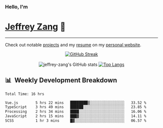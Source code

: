 
### Hello, I'm 
# [Jeffrey Zang](https://www.linkedin.com/in/jeffreyzang/) 🦀

---

Check out notable [projects](https://jeffz.dev/projects) and my [resume](https://jeffz.dev/resume) on my [personal website](https://jeffz.dev/).

<div align = 'center'>

[![GitHub Streak](https://github-readme-streak-stats.herokuapp.com/?user=jeffrey-zang&theme=tokyonight)](https://git.io/streak-stats)
<br></br>
![jeffrey-zang's GitHub stats](https://github-readme-stats.vercel.app/api?username=jeffrey-zang&show_icons=true&theme=tokyonight&hide_rank=true&hide=stars) 
[![Top Langs](https://github-readme-stats.vercel.app/api/top-langs/?username=jeffrey-zang&hide=ShaderLab,HLSL&layout=compact&theme=tokyonight)](https://github.com/anuraghazra/github-readme-stats)

</div>

## 📊 &nbsp;Weekly Development Breakdown
<!--START_SECTION:waka-->

```txt
Total Time: 16 hrs

Vue.js        5 hrs 22 mins   ████████▒░░░░░░░░░░░░░░░░   33.52 %
TypeScript    3 hrs 49 mins   ██████░░░░░░░░░░░░░░░░░░░   23.85 %
Processing    2 hrs 34 mins   ████░░░░░░░░░░░░░░░░░░░░░   16.06 %
JavaScript    2 hrs 15 mins   ███▓░░░░░░░░░░░░░░░░░░░░░   14.11 %
SCSS          1 hr 3 mins     █▓░░░░░░░░░░░░░░░░░░░░░░░   06.57 %
```

<!--END_SECTION:waka-->

